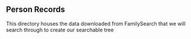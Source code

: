 ## Person Records

This directory houses the data downloaded from FamilySearch that we will search through to create our searchable tree
